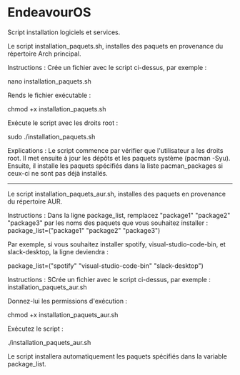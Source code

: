 # EndeavourOS
Script installation logiciels et services.

Le script installation_paquets.sh, installes des paquets en provenance du répertoire Arch principal.

Instructions :
Crée un fichier avec le script ci-dessus, par exemple :

nano installation_paquets.sh

Rends le fichier exécutable :

chmod +x installation_paquets.sh

Exécute le script avec les droits root :

sudo ./installation_paquets.sh

Explications :
Le script commence par vérifier que l'utilisateur a les droits root.
Il met ensuite à jour les dépôts et les paquets système (pacman -Syu).
Ensuite, il installe les paquets spécifiés dans la liste pacman_packages si ceux-ci ne sont pas déjà installés.

*******************

Le script installation_paquets_aur.sh, installes des paquets en provenance du répertoire AUR.

Instructions :
Dans la ligne package_list, remplacez "package1" "package2" "package3" par les noms des paquets que vous souhaitez installer :
package_list=("package1" "package2" "package3")

Par exemple, si vous souhaitez installer spotify, visual-studio-code-bin, et slack-desktop, la ligne deviendra :

package_list=("spotify" "visual-studio-code-bin" "slack-desktop")


Instructions :
SCrée un fichier avec le script ci-dessus, par exemple : installation_paquets_aur.sh

Donnez-lui les permissions d'exécution :

chmod +x installation_paquets_aur.sh

Exécutez le script :

./installation_paquets_aur.sh

Le script installera automatiquement les paquets spécifiés dans la variable package_list.
